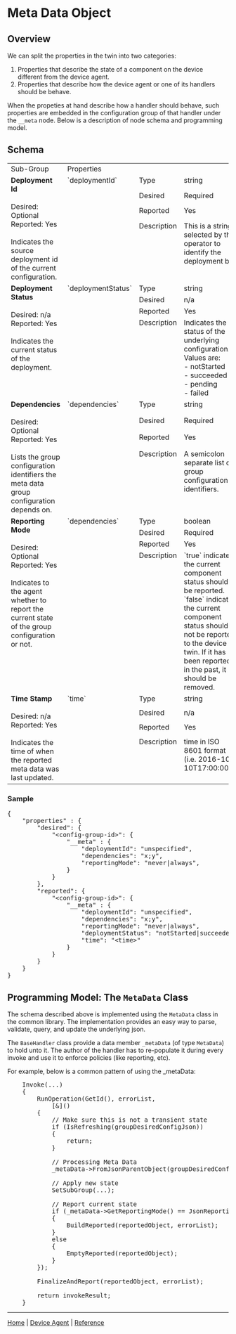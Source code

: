 # Meta Data Object

## Overview

We can split the properties in the twin into two categories:

1. Properties that describe the state of a component on the device different from the device agent.
2. Properties that describe how the device agent or one of its handlers should be behave.

When the propeties at hand describe how a handler should behave, such properties are embedded in the configuration group of that handler under the `__meta` node.
Below is a description of node schema and programming model.

## Schema

<table>
    <col width="200">
    <tr>
        <td>Sub-Group</td>
        <td colspan="3">Properties</td>
    </tr>
    <!-- deployment id -->
    <tr valign="top">
        <td rowspan="4"><b>Deployment Id</b><br/><br/>
            Desired: Optional<br/>
            Reported: Yes<br/><br/>
            Indicates the source deployment id of the current configuration.</td>
        <td rowspan="4">`deploymentId`</td>
        <td>Type</td><td>string</td>
    </tr>
    <tr valign="top">
        <td>Desired</td><td>Required</td>
    </tr>
    <tr valign="top">
        <td>Reported</td><td>Yes</td>
    </tr>
    <tr valign="top">
        <td>Description</td><td>This is a string selected by the operator to identify the deployment by.</td>
    </tr>
    <!-- deployment status -->
    <tr valign="top">
        <td rowspan="4"><b>Deployment Status</b><br/><br/>
            Desired: n/a<br/>
            Reported: Yes<br/><br/>
            Indicates the current status of the deployment.</td>
        <td rowspan="4">`deploymentStatus`</td>
        <td>Type</td><td>string</td>
    </tr>
    <tr valign="top">
        <td>Desired</td><td>n/a</td>
    </tr>
    <tr valign="top">
        <td>Reported</td><td>Yes</td>
    </tr>
    <tr valign="top">
        <td>Description</td><td>Indicates the status of the underlying configuration. Values are:<br/>
            - notStarted<br/>
            - succeeded<br/>
            - pending<br/>
            - failed
            </td>
    </tr>
    <!-- dependencies -->
    <tr valign="top">
        <td rowspan="4"><b>Dependencies</b><br/><br/>
            Desired: Optional<br/>
            Reported: Yes<br/><br/>
            Lists the group configuration identifiers the meta data group configuration depends on.</td>
        <td rowspan="4">`dependencies`</td>
        <td>Type</td><td>string</td>
    </tr>
    <tr valign="top">
        <td>Desired</td><td>Required</td>
    </tr>
    <tr valign="top">
        <td>Reported</td><td>Yes</td>
    </tr>
    <tr valign="top">
        <td>Description</td><td>A semicolon separate list of group configuration identifiers.</td>
    </tr>
    <!-- reporting mode -->
    <tr valign="top">
        <td rowspan="4"><b>Reporting Mode</b><br/><br/>
            Desired: Optional<br/>
            Reported: Yes<br/><br/>
            Indicates to the agent whether to report the current state of the group configuration or not.</td>
        <td rowspan="4">`dependencies`</td>
        <td>Type</td><td>boolean</td>
    </tr>
    <tr valign="top">
        <td>Desired</td><td>Required</td>
    </tr>
    <tr valign="top">
        <td>Reported</td><td>Yes</td>
    </tr>
    <tr valign="top">
        <td>Description</td><td>`true` indicates the current component status should be reported.<br/>
        `false` indicates the current component status should not be reported to the device twin. If it has been reported in the past, it should be removed.</td>
    </tr>
    <!-- time -->
    <tr valign="top">
        <td rowspan="4"><b>Time Stamp</b><br/><br/>
            Desired: n/a<br/>
            Reported: Yes<br/><br/>
            Indicates the time of when the reported meta data was last updated.</td>
        <td rowspan="4">`time`</td>
        <td>Type</td><td>string</td>
    </tr>
    <tr valign="top">
        <td>Desired</td><td>n/a</td>
    </tr>
    <tr valign="top">
        <td>Reported</td><td>Yes</td>
    </tr>
    <tr valign="top">
        <td>Description</td><td>time in ISO 8601 format (i.e. 2016-10-10T17:00:00Z).</td>
    </tr>
</table>

### Sample

<pre>
{
    "properties" : {
        "desired": {
            "&lt;config-group-id&gt;": {
                "__meta" : {
                    "deploymentId": "unspecified",
                    "dependencies": "x;y",
                    "reportingMode": "never|always",
                }
            }
        },
        "reported": {
            "&lt;config-group-id&gt;": {
                "__meta" : {
                    "deploymentId": "unspecified",
                    "dependencies": "x;y",
                    "reportingMode": "never|always",
                    "deploymentStatus": "notStarted|succeeded|pending|failed",
                    "time": "&lt;time&gt;"
                }
            }
        }
    }
}
</pre>

## Programming Model: The `MetaData` Class

The schema described above is implemented using the `MetaData` class in the common library. The implementation provides an easy way to parse, validate, query, and update the underlying json.

The `BaseHandler` class provide a data member `_metaData` (of type `MetaData`) to hold unto it. The author of the handler has to re-populate it during every invoke and use it to enforce policies (like reporting, etc).

For example, below is a common pattern of using the _metaData:

<pre>
    Invoke(...)
    {
        RunOperation(GetId(), errorList,
            [&]()
        {
            // Make sure this is not a transient state
            if (IsRefreshing(groupDesiredConfigJson))
            {
                return;
            }

            // Processing Meta Data
            _metaData->FromJsonParentObject(groupDesiredConfigJson);

            // Apply new state
            SetSubGroup(...);

            // Report current state
            if (_metaData->GetReportingMode() == JsonReportingModeAlways)
            {
                BuildReported(reportedObject, errorList);
            }
            else
            {
                EmptyReported(reportedObject);
            }
        });

        FinalizeAndReport(reportedObject, errorList);

        return invokeResult;
    }
</pre>

----

[Home](../../../../README.md) | [Device Agent](../../device-agent.md) | [Reference](../../reference.md)